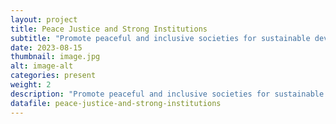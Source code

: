 ```yaml
---
layout: project
title: Peace Justice and Strong Institutions
subtitle: "Promote peaceful and inclusive societies for sustainable development, provide access to justice for all and build effective, accountable and inclusive institutions at all levels"
date: 2023-08-15
thumbnail: image.jpg
alt: image-alt
categories: present
weight: 2
description: "Promote peaceful and inclusive societies for sustainable development, provide access to justice for all and build effective, accountable and inclusive institutions at all levels"
datafile: peace-justice-and-strong-institutions
---
```

